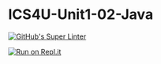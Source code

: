 # ICS4U-Unit1-02-Java

[![GitHub's Super Linter](https://github.com/jaeyoon-lee2/ICS4U-Unit1-02-Java/workflows/GitHub's%20Super%20Linter/badge.svg)](https://github.com/jaeyoon-lee2/ICS4U-Unit1-02-Java/actions)

[![Run on Repl.it](https://repl.it/badge/github/jaeyoon-lee2/ICS4U-Unit1-02-Java)](https://repl.it/github/jaeyoon-lee2/ICS4U-Unit1-02-Java)
